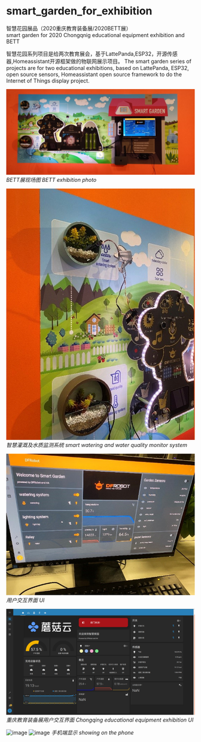 # smart_garden_for_exhibition

智慧花园展品（2020重庆教育装备展/2020BETT展）  
smart garden for 2020 Chongqnig educational equipment exhibition and BETT

智慧花园系列项目是给两次教育展会，基于LattePanda,ESP32，开源传感器,Homeassistant开源框架做的物联网展示项目。
The smart garden series of projects are for two educational exhibitions, based on LattePanda, ESP32, open source sensors, Homeassistant open source framework to do the Internet of Things display project.

![image](https://github.com/xuegangxiao0117/smart_garden_for_exhibition/blob/master/images/bettpic1.jpg)  
*BETT展现场图 BETT exhibition photo*

![image](https://github.com/xuegangxiao0117/smart_garden_for_exhibition/blob/master/images/bettpic2.jpg)   
*智慧灌溉及水质监测系统  smart watering and water quality monitor system*


![image](https://github.com/xuegangxiao0117/smart_garden_for_exhibition/blob/master/images/bettpic3.jpg)   
*用户交互界面  UI*


![image](https://github.com/xuegangxiao0117/smart_garden_for_exhibition/blob/master/images/chongqingEEE1.png)
*重庆教育装备展用户交互界面  Chongqing educational equipment exhibition UI*


![image](![image](https://github.com/xuegangxiao0117/smart_garden_for_exhibition/blob/master/images/chongqingEEE.png))
![image](![image](https://github.com/xuegangxiao0117/smart_garden_for_exhibition/blob/master/images/chongqingEEE2.png))
*手机端显示 showing on the phone*

